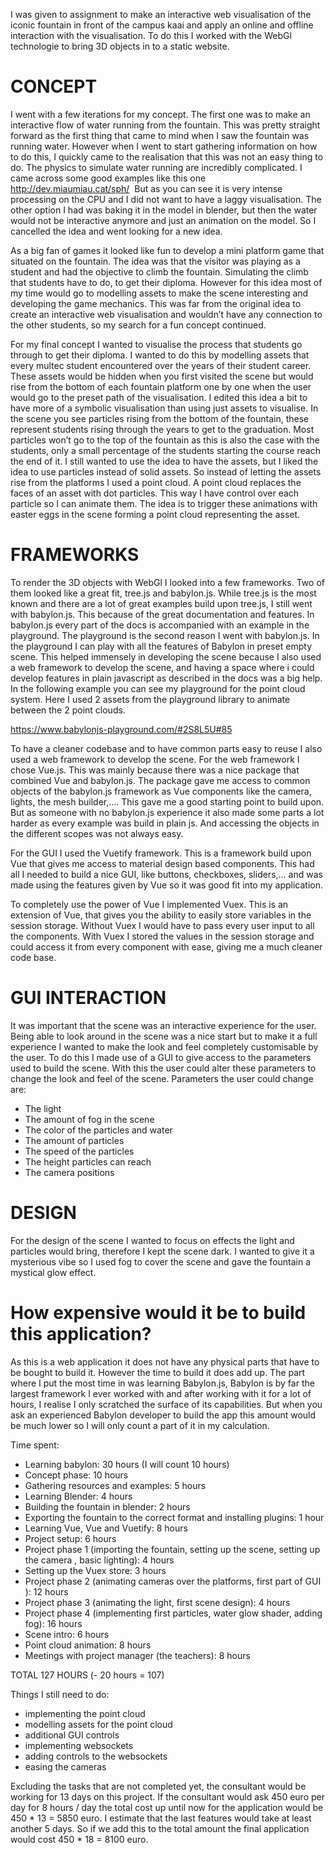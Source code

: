 I was given to assignment to make an interactive web visualisation of the iconic fountain in front of the campus kaai and apply an online and offline interaction with the visualisation. To do this I worked with the WebGl technologie to bring 3D objects in to a static website. 

# CONCEPT 
I went with a few iterations for my concept. The first one was to make an interactive flow of water running from the fountain. This was pretty straight forward as the first thing that came to mind when I saw the fountain was running water. However when I went to start gathering information on how to do this, I quickly came to the realisation that this was not an easy thing to do. The physics to simulate water running are incredibly complicated. I came across some good examples like this one http://dev.miaumiau.cat/sph/  But as you can see it is very intense processing on the CPU and I did not want to have a laggy visualisation. The other option I had was baking it in the model in blender, but then the water would not be interactive anymore and just an animation on the model. So I cancelled the idea and went looking for a new idea.

As a big fan of games it looked like fun to develop a mini platform game that situated on the fountain. The idea was that the visitor was playing as a student and had the objective to climb the fountain. Simulating the climb that students have to do, to get their diploma. However for this idea most of my time would go to modelling assets to make the scene interesting and developing the game mechanics. This was far from the original idea to create an interactive web visualisation and wouldn’t have any connection to the other students, so my search for a fun concept continued.

For my final concept I wanted to visualise the process that students go through to get their diploma. I wanted to do this by modelling assets that every multec student encountered over the years of their student career. These assets would be hidden when you first visited the scene but would rise from the bottom of each fountain platform one by one when the user would go to the preset path of the visualisation. I edited this idea a bit to have more of a symbolic visualisation than using just assets to visualise. In the scene you see particles rising from the bottom of the fountain, these represent students rising through the years to get to the graduation. Most particles won’t go to the top of the fountain as this is also the case with the students, only a small percentage of the students starting the course reach the end of it. I still wanted to use the idea to have the assets, but I liked the idea to use particles instead of solid assets. So instead of letting the assets rise from the platforms I used a point cloud. A point cloud replaces the faces of an asset with dot particles. This way I have control over each particle so I can animate them. The idea is to trigger these animations with easter eggs in the scene forming a point cloud representing the asset. 

# FRAMEWORKS 
To render the 3D objects with WebGl I looked into a few frameworks. Two of them looked like a great fit, tree.js and babylon.js. While tree.js is the most known and there are a lot of great examples build upon tree.js, I still went with babylon.js. This because of the great documentation and features. In babylon.js every part of the docs is accompanied with an example in the playground. The playground is the second reason I went with babylon.js. In the playground I can play with all the features of Babylon in preset empty scene. This helped immensely in developing the scene because I also used a web framework to develop the scene, and having a space where i could develop features in plain javascript as described in the docs was a big help. In the following example you can see my playground for the point cloud system. Here I used 2 assets from the playground library to animate between the 2 point clouds. 

https://www.babylonjs-playground.com/#2S8L5U#85  

To have a cleaner codebase and to have common parts easy to reuse I also used a web framework to develop the scene. For the web framework I chose Vue.js. This was mainly because there was a nice package that combined Vue and babylon.js. The package gave me access to common objects of the babylon.js framework as Vue components like the camera, lights, the mesh builder,…. This gave me a good starting point to build upon. But as someone with no babylon.js experience it also made some parts a lot harder as every example was build in plain js. And accessing the objects in the different scopes was not always easy.

For the GUI I used the Vuetify framework. This is a framework build upon Vue that gives me access to material design based components. This had all I needed to build a nice GUI, like buttons, checkboxes, sliders,… and was made using the features given by Vue so it was good fit into my application.

To completely use the power of Vue I implemented Vuex. This is an extension of Vue, that gives you the ability to easily store variables in the session storage. Without Vuex I would have to pass every user input to all the components. With Vuex I stored the values in the session storage and could access it from every component with ease, giving me a much cleaner code base.

# GUI INTERACTION 

It was important that the scene was an interactive experience for the user. Being able to look around in the scene was a nice start but to make it a full experience I wanted to make the look and feel completely customisable by the user. To do this I made use of a GUI to give access to the parameters used to build the scene. With this the user could alter these parameters to change the look and feel of the scene.
Parameters the user could change are: 

- The light
- The amount of fog in the scene
- The color of the particles and water
- The amount of particles 
- The speed of the particles 
- The height particles can reach 
- The camera positions

# DESIGN

For the design of the scene I wanted to focus on effects the light and particles would bring, therefore I kept the scene dark. I wanted to give it a mysterious vibe so I used fog to cover the scene and gave the fountain a mystical glow effect.

# How expensive would it be to build this application?

As this is a web application it does not have any physical parts that have to be bought to build it. However the time to build it does add up.
The part where I put the most time in was learning Babylon.js, Babylon is by far the largest framework I ever worked with and after working with it for a lot of hours, I realise I only scratched the surface of its capabilities. But when you ask an experienced Babylon developer to build the app this amount would be much lower so I will only count a part of it in my calculation.

Time spent: 
- Learning babylon: 30 hours (I will count 10 hours)
- Concept phase: 10 hours
- Gathering resources and examples: 5 hours
- Learning Blender: 4 hours
- Building the fountain in blender: 2 hours
- Exporting the fountain to the correct format and installing plugins: 1 hour
- Learning Vue, Vue and Vuetify: 8 hours
- Project setup: 6 hours
- Project phase 1 (importing the fountain, setting up the scene, setting up the camera , basic lighting): 4 hours
- Setting up the Vuex store: 3 hours
- Project phase 2 (animating cameras over the platforms, first part of GUI ): 12 hours
- Project phase 3 (animating the light, first scene design): 4 hours
- Project phase 4 (implementing first particles, water glow shader, adding fog): 16 hours
- Scene intro: 6 hours
- Point cloud animation: 8 hours
- Meetings with project manager (the teachers): 8 hours 

TOTAL 127 HOURS (- 20 hours = 107)

Things I still need to do:
- implementing the point cloud
- modelling assets for the point cloud
- additional GUI controls
- implementing websockets 
- adding controls to the websockets
- easing the cameras 

Excluding the tasks that are not completed yet, the consultant would be working for 13 days on this project. If the consultant would ask 450 euro per day for 8 hours / day the total cost up until now for the application would be 450 * 13 = 5850 euro. I estimate that the last features would take at least another 5 days. So if we add this to the total amount the final application would cost 450 * 18 = 8100 euro. 
